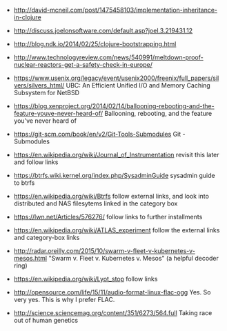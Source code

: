  - http://david-mcneil.com/post/1475458103/implementation-inheritance-in-clojure
 - http://discuss.joelonsoftware.com/default.asp?joel.3.219431.12
 - http://blog.ndk.io/2014/02/25/clojure-bootstrapping.html
 - http://www.technologyreview.com/news/540991/meltdown-proof-nuclear-reactors-get-a-safety-check-in-europe/

 - https://www.usenix.org/legacy/event/usenix2000/freenix/full_papers/silvers/silvers_html/
   UBC: An Efficient Unified I/O and Memory Caching Subsystem for NetBSD

 - https://blog.xenproject.org/2014/02/14/ballooning-rebooting-and-the-feature-youve-never-heard-of/
   Ballooning, rebooting, and the feature you've never heard of

 - https://git-scm.com/book/en/v2/Git-Tools-Submodules
   Git - Submodules

 - https://en.wikipedia.org/wiki/Journal_of_Instrumentation
   revisit this later and follow links

 - https://btrfs.wiki.kernel.org/index.php/SysadminGuide
   sysadmin guide to btrfs

 - https://en.wikipedia.org/wiki/Btrfs
   follow external links, and look into distributed and NAS filesytems linked in the category box

 - https://lwn.net/Articles/576276/
   follow links to further installments

 - https://en.wikipedia.org/wiki/ATLAS_experiment
   follow the external links and category-box links

 - http://radar.oreilly.com/2015/10/swarm-v-fleet-v-kubernetes-v-mesos.html
   "Swarm v. Fleet v. Kubernetes v. Mesos" (a helpful decoder ring)

 - https://en.wikipedia.org/wiki/Lyot_stop
   follow links

 - http://opensource.com/life/15/11/audio-format-linux-flac-ogg
   Yes.  So very yes.  This is why I prefer FLAC.

 - http://science.sciencemag.org/content/351/6273/564.full
   Taking race out of human genetics
